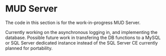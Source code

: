 # MUD Server

The code in this section is for the work-in-progress MUD Server. 

Currently working on the asynchronous logging in, and implementing the database.
    Possible future work in transfering the DB functions to a MySQL or SQL Server dedicated instance instead of the SQL Server CE currently planned for portability.
